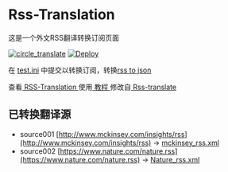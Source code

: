 # Rss-Translation

这是一个外文RSS翻译转换订阅页面 

[![circle_translate](https://github.com/Dgnic/Rss-Translation/actions/workflows/circle_translate.yml/badge.svg)](https://github.com/tjsky/Rss-Translation/actions/workflows/circle_translate.yml)
[![Deploy](https://github.com/tjsky/Rss-Translation/actions/workflows/jekyll-gh-pages.yml/badge.svg)](https://github.com/Dgnic/Rss-Translation/actions/workflows/jekyll-gh-pages.yml)

在 [test.ini](https://github.com/Dgnic/Rss-Translation/blob/main/test.ini) 中提交以转换订阅，转换[rss to json](https://rss2json.com/)

查看[ RSS-Translation ](https://Dgnic.github.io/RSS-Translation)使用[ 教程 ](https://www.tjsky.net/tutorial/644)修改自[ Rss-translate ](https://github.com/rcy1314/Rss-Translation/)

## 已转换翻译源

 - source001 [http://www.mckinsey.com/insights/rss](http://www.mckinsey.com/insights/rss) -> [mckinsey_rss.xml](rss/mckinsey_rss.xml)
 - source002 [https://www.nature.com/nature.rss](https://www.nature.com/nature.rss) -> [Nature_rss.xml](rss/Nature_rss.xml)

